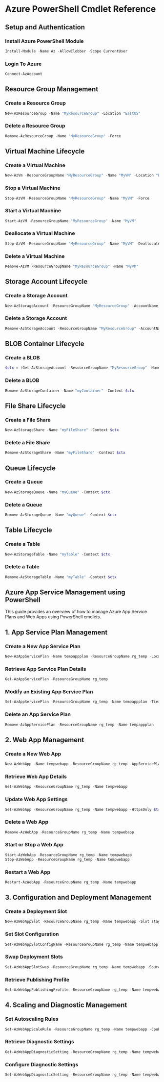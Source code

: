 # Azure PowerShell Cmdlet Reference

## Setup and Authentication

### Install Azure PowerShell Module
```powershell
Install-Module -Name Az -AllowClobber -Scope CurrentUser
```
### Login To Azure
```powershell
Connect-AzAccount
```
## Resource Group Management
### Create a Resource Group
```powershell
New-AzResourceGroup -Name "MyResourceGroup" -Location "EastUS"
```
### Delete a Resource Group
```powershell
Remove-AzResourceGroup -Name "MyResourceGroup" -Force
```

## Virtual Machine Lifecycle
### Create a Virtual Machine
```powershell
New-AzVm -ResourceGroupName "MyResourceGroup" -Name "MyVM" -Location "EastUS" -Image "Win2019Datacenter" -Credential (Get-Credential)
```
### Stop a Virtual Machine
```powershell
Stop-AzVM -ResourceGroupName "MyResourceGroup" -Name "MyVM" -Force
```
### Start a Virtual Machine
```powershell
Start-AzVM -ResourceGroupName "MyResourceGroup" -Name "MyVM"
```
### Deallocate a Virtual Machine
```powershell
Stop-AzVM -ResourceGroupName "MyResourceGroup" -Name "MyVM" -Deallocate
```
### Delete a Virtual Machine
```powershell
Remove-AzVM -ResourceGroupName "MyResourceGroup" -Name "MyVM"
```

## Storage Account Lifecycle
### Create a Storage Account
```powershell
New-AzStorageAccount -ResourceGroupName "MyResourceGroup" -AccountName "mystorage$(Get-Random)" -Location "EastUS" -SkuName "Standard_LRS" -Kind "StorageV2" -AccessTier "Cool"
```
### Delete a Storage Account
```powershell
Remove-AzStorageAccount -ResourceGroupName "MyResourceGroup" -AccountName "mystorageAccountName"
```

## BLOB Container Lifecycle
### Create a BLOB
```powershell
$ctx = (Get-AzStorageAccount -ResourceGroupName "MyResourceGroup" -Name "mystorageAccountName").Context; New-AzStorageContainer -Name "myContainer" -Context $ctx
```
### Delete a BLOB
```powershell
Remove-AzStorageContainer -Name "myContainer" -Context $ctx
```

## File Share Lifecycle
### Create a File Share
```powershell
New-AzStorageShare -Name "myFileShare" -Context $ctx
```
### Delete a File Share
```powershell
Remove-AzStorageShare -Name "myFileShare" -Context $ctx
```

## Queue Lifecycle
### Create a Queue
```powershell
New-AzStorageQueue -Name "myQueue" -Context $ctx
```
### Delete a Queue
```powershell
Remove-AzStorageQueue -Name "myQueue" -Context $ctx
```

## Table Lifecycle
### Create a Table
```powershell
New-AzStorageTable -Name "myTable" -Context $ctx
```
### Delete a Table
```powershell
Remove-AzStorageTable -Name "myTable" -Context $ctx
```

## Azure App Service Management using PowerShell

This guide provides an overview of how to manage Azure App Service Plans and Web Apps using PowerShell cmdlets.

## 1. App Service Plan Management

### Create a New App Service Plan
```powershell
New-AzAppServicePlan -Name tempappplan -ResourceGroupName rg_temp -Location eastus -Tier Free
```

### Retrieve App Service Plan Details
```powershell
Get-AzAppServicePlan -ResourceGroupName rg_temp
```

### Modify an Existing App Service Plan
```powershell
Set-AzAppServicePlan -ResourceGroupName rg_temp -Name tempappplan -Tier Standard -WorkerSize Small
```

### Delete an App Service Plan
```powershell
Remove-AzAppServicePlan -ResourceGroupName rg_temp -Name tempappplan
```

## 2. Web App Management

### Create a New Web App
```powershell
New-AzWebApp -Name tempwebapp -ResourceGroupName rg_temp -AppServicePlan tempappplan
```

### Retrieve Web App Details
```powershell
Get-AzWebApp -ResourceGroupName rg_temp -Name tempwebapp
```

### Update Web App Settings
```powershell
Set-AzWebApp -ResourceGroupName rg_temp -Name tempwebapp -HttpsOnly $true
```

### Delete a Web App
```powershell
Remove-AzWebApp -ResourceGroupName rg_temp -Name tempwebapp
```

### Start or Stop a Web App
```powershell
Start-AzWebApp -ResourceGroupName rg_temp -Name tempwebapp
Stop-AzWebApp -ResourceGroupName rg_temp -Name tempwebapp
```

### Restart a Web App
```powershell
Restart-AzWebApp -ResourceGroupName rg_temp -Name tempwebapp
```

## 3. Configuration and Deployment Management

### Create a Deployment Slot
```powershell
New-AzWebAppSlot -ResourceGroupName rg_temp -Name tempwebapp -Slot staging
```

### Set Slot Configuration
```powershell
Set-AzWebAppSlotConfigName -ResourceGroupName rg_temp -Name tempwebapp -Slot staging -AppSettingNames "MySetting"
```

### Swap Deployment Slots
```powershell
Set-AzWebAppSlotSwap -ResourceGroupName rg_temp -Name tempwebapp -SourceSlotName staging -DestinationSlotName production
```

### Retrieve Publishing Profile
```powershell
Get-AzWebAppPublishingProfile -ResourceGroupName rg_temp -Name tempwebapp
```

## 4. Scaling and Diagnostic Management

### Set Autoscaling Rules
```powershell
Set-AzWebAppScaleRule -ResourceGroupName rg_temp -Name tempwebapp -CpuPercentage 80 -InstanceCount 3
```

### Retrieve Diagnostic Settings
```powershell
Get-AzWebAppDiagnosticSetting -ResourceGroupName rg_temp -Name tempwebapp
```

### Configure Diagnostic Settings
```powershell
Set-AzWebAppDiagnosticSetting -ResourceGroupName rg_temp -Name tempwebapp -ApplicationLogging $true
```
